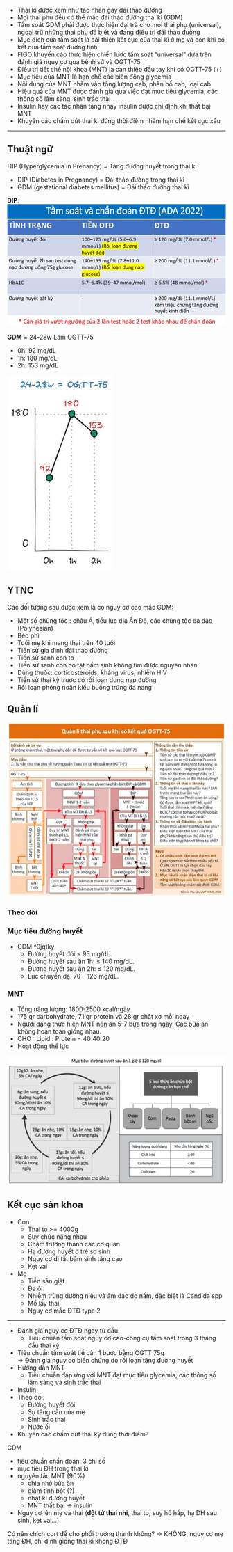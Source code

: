 - Thai kì được xem như tác nhân gây đái tháo đường  
- Mọi thai phụ đều có thể mắc đái tháo đường thai kì (GDM)  
- Tầm soát GDM phải được thực hiện đại trà cho mọi thai phụ (universal), ngoại trừ những thai phụ đã biết và đang điều trị đái tháo đường  
- Mục đích của tầm soát là cải thiện kết cục của thai kì ở mẹ và con khi có kết quả tầm soát dương tính  
- FIGO khuyến cáo thực hiện chiến lược tầm soát “universal” dựa trên đánh giá nguy cơ qua bệnh sử và OGTT-75
- Điều trị tiết chế nội khoa (MNT) là can thiệp đầu tay khi có OGTT-75 (+) 
- Mục tiêu của MNT là hạn chế các biến động glycemia  
- Nội dung của MNT nhằm vào tổng lượng cab, phân bố cab, loại cab  
- Hiệu quả của MNT được đánh giá qua việc đạt mục tiêu glycemia, các thông số lâm sàng, sinh trắc thai  
- Insulin hay các tác nhân tăng nhạy insulin được chỉ định khi thất bại MNT 
- Khuyến cáo chấm dứt thai kì đúng thời điểm nhằm hạn chế kết cục xấu 

---
## Thuật ngữ
HIP (Hyperglycemia in Prenancy) = Tăng đường huyết trong thai kì
- DIP (Diabetes in Pregnancy) = Đái tháo đường trong thai kì
- GDM (gestational diabetes mellitus) = Đái tháo đường thai kì

**DIP**: 
![555](../../../../200%20Files/image/image/tieu%20chuan%20DTD%20ADA%202022.jpeg)

**GDM** = 24-28w
Làm OGTT-75
- 0h: 92 mg/dL
- 1h: 180 mg/dL
- 2h: 153 mg/dL

![RL đường huyết trong thai kỳ-1690010111643.jpeg](../../../../200%20Files/image/image/RL%20%C4%91%C6%B0%E1%BB%9Dng%20huy%E1%BA%BFt%20trong%20thai%20k%E1%BB%B3-1690010111643.jpeg)
## YTNC

Các đối tượng sau được xem là có nguy cơ cao mắc GDM:  
- Một số chủng tộc : châu Á, tiểu lục địa Ấn Độ, các chủng tộc đa đảo (Polynesian) 
- Béo phì 
- Tuổi mẹ khi mang thai trên 40 tuổi  
- Tiền sử gia đình đái tháo đường  
- Tiền sử sanh con to  
- Tiền sử sanh con có tật bẩm sinh không tìm được nguyên nhân 
- Dùng thuốc: corticosteroids, kháng virus, nhiễm HIV  
- Tiền sử thai kỳ trước có rối loạn dung nạp đường  
- Rối loạn phóng noãn kiểu buồng trứng đa nang

## Quản lí
![Quan li thai phu sau khi co ket qua OGTT-75.jpeg](../../../../200%20Files/image/image/Quan%20li%20thai%20phu%20sau%20khi%20co%20ket%20qua%20OGTT-75.jpeg)
### Theo dõi

### Mục tiêu đường huyết
- GDM ^0jqtky
	- Đường huyết đói ≤ 95 mg/dL.  
	- Đường huyết sau ăn 1h: ≤ 140 mg/dL.  
	- Đường huyết sau ăn 2h: ≤ 120 mg/dL.  
	- Lúc chuyển dạ: 70 – 126 mg/dL.
### MNT
- Tổng năng lượng: 1800-2500 kcal/ngày
- 175 gr carbohydrate, 71 gr protein và 28 gr chất xơ mỗi ngày
- Người đang thực hiện MNT nên ăn 5-7 bữa trong ngày. Các bữa ăn không hoàn toàn giống nhau.
- CHO : Lipid : Protein = 40:40:20
- Hoạt động thể lực

![RL đường huyết trong thai kỳ-1690011171432.jpeg](../../../../200%20Files/image/image/RL%20%C4%91%C6%B0%E1%BB%9Dng%20huy%E1%BA%BFt%20trong%20thai%20k%E1%BB%B3-1690011171432.jpeg)

## Kết cục sản khoa
- Con
	- Thai to >= 4000g
	- Suy chức năng nhau
	- Chậm trưởng thành các cơ quan
	- Hạ đường huyết ở trẻ sơ sinh
	- Nguy cơ dị tật bẩm sinh tăng cao
	- Kẹt vai
- Mẹ
	- Tiền sản giật
	- Đa ối
	- Nhiễm trùng đường niệu và âm đạo do nấm, đặc biệt là Candida spp
	- Mổ lấy thai
	- Nguy cơ mắc ĐTĐ type 2


---
- Đánh giá nguy cơ ĐTĐ ngay từ đầu:
	- Tiêu chuẩn tầm soát nguy cơ cao-công cụ tầm soát trong 3 tháng đầu thai kỳ
- Tiêu chuẩn tầm soát tiế cận 1 bước bằng OGTT 75g  
⇒ Đánh giá nguy cơ biến chứng do rối loạn tăng đường huyết
- Hướng dẫn MNT
	- Tiêu chuẩn đáp ứng với MNT đạt mục tiêu glycemia, các thông số lâm sàng và sinh trắc thai
- Insulin
- Theo dõi:
	- Đường huyết đói
	- Sự tăng cân của mẹ
	- Sinh trắc thai
	- Nước ối
- Khuyến cáo chấm dứt thai kỳ đúng thời điểm?

GDM
- tiêu chuẩn chẩn đoán: 3 chỉ số
- mục tiêu ĐH trong thai kì
- nguyên tắc MNT (90%)
	- chia nhỏ bữa ăn
	- giảm tinh bột (?)
	- nhật kí đường huyết
	- MNT thất bại -> insulin
- Nguy cơ lên mẹ và thai (**đột tử thai nhi**, thai to, suy hô hấp, hạ DH sau sinh, kẹt vai...)

Có nên chích cort để cho phổi trưởng thành không? => KHÔNG, nguy cơ mẹ tăng ĐH, chỉ định giống thai kì không ĐTĐ